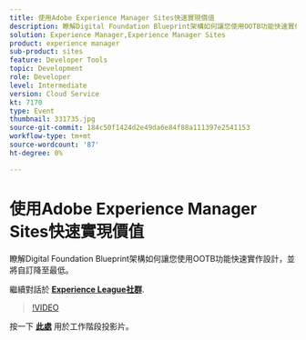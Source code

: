 ```yaml
---
title: 使用Adobe Experience Manager Sites快速實現價值
description: 瞭解Digital Foundation Blueprint架構如何讓您使用OOTB功能快速實作設計，並將自訂降至最低。 此工作階段為Adobe Developers Live內容事件的一部分。
solution: Experience Manager,Experience Manager Sites
product: experience manager
sub-product: sites
feature: Developer Tools
topic: Development
role: Developer
level: Intermediate
version: Cloud Service
kt: 7170
type: Event
thumbnail: 331735.jpg
source-git-commit: 184c50f1424d2e49da6e84f88a111397e2541153
workflow-type: tm+mt
source-wordcount: '87'
ht-degree: 0%

---
```



# 使用Adobe Experience Manager Sites快速實現價值

瞭解Digital Foundation Blueprint架構如何讓您使用OOTB功能快速實作設計，並將自訂降至最低。

繼續對話於 **[Experience League社群](http://adobe.ly/36Yd3v6)**.

>[!VIDEO](https://video.tv.adobe.com/v/331735/?quality=12&learn=on&hidetitle=true)

按一下 **[此處](/help/adobe-developers-live/assets/time-to-value-aem-sites.pdf)** 用於工作階段投影片。

